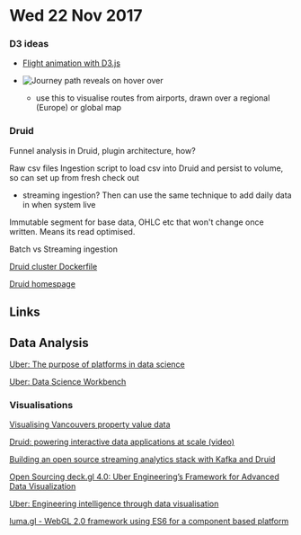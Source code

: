 # Wed 22 Nov 2017

### D3 ideas

- [Flight animation with D3.js](http://www.tnoda.com/blog/2014-04-02)

- ![Journey path reveals on hover over](http://eng.uber.com/wp-content/uploads/2016/05/blog_arcs.gif)
  - use this to visualise routes from airports, drawn over a regional (Europe) or global map

### Druid

Funnel analysis in Druid, plugin architecture, how?

Raw csv files
Ingestion script to load csv into Druid and persist to volume, so can set up from fresh check out
- streaming ingestion? Then can use the same technique to add daily data in when system live

Immutable segment for base data, OHLC etc that won't change once written. Means its read optimised.

Batch vs Streaming ingestion

[Druid cluster Dockerfile](https://hub.docker.com/r/druidio/example-cluster/~/dockerfile/)

[Druid homespage](http://imply.io/docs/latest/quickstart)

## Links

## Data Analysis

[Uber: The purpose of platforms in data science](https://medium.com/@novakkm/the-purpose-of-platforms-in-data-science-965e2124edf8)

[Uber: Data Science Workbench](https://eng.uber.com/dsw/)

### Visualisations

[Visualising Vancouvers property value data](http://uber.github.io/deck.gl/#/examples/core-layers/geojson-layer)

[Druid: powering interactive data applications at scale (video)](https://www.youtube.com/watch?v=vbH8E0nH2Nw)

[Building an open source streaming analytics stack with Kafka and Druid](https://www.youtube.com/watch?v=5nVEWee9fc4)

[Open Sourcing deck.gl 4.0: Uber Engineering’s Framework for Advanced Data Visualization](https://eng.uber.com/deck-gl-4-0/)

[Uber: Engineering intelligence through data visualisation](https://eng.uber.com/data-viz-intel/)

[luma.gl - WebGL 2.0 framework using ES6 for a component based platform](https://github.com/uber/luma.gl)